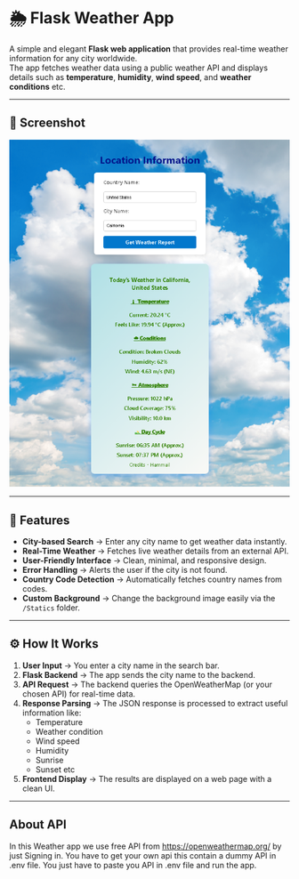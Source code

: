 # 🌦️ Flask Weather App

A simple and elegant **Flask web application** that provides real-time weather information for any city worldwide.  
The app fetches weather data using a public weather API and displays details such as **temperature**, **humidity**, **wind speed**, and **weather conditions** etc.

---

## 📸 Screenshot
   
![Weather App Screenshot](Statics/screenshot.png)

---

## 🚀 Features

- **City-based Search** → Enter any city name to get weather data instantly.
- **Real-Time Weather** → Fetches live weather details from an external API.
- **User-Friendly Interface** → Clean, minimal, and responsive design.
- **Error Handling** → Alerts the user if the city is not found.
- **Country Code Detection** → Automatically fetches country names from codes.
- **Custom Background** → Change the background image easily via the `/Statics` folder.

---

## ⚙️ How It Works

1. **User Input** → You enter a city name in the search bar.
2. **Flask Backend** → The app sends the city name to the backend.
3. **API Request** → The backend queries the OpenWeatherMap (or your chosen API) for real-time data.
4. **Response Parsing** → The JSON response is processed to extract useful information like:
   - Temperature
   - Weather condition
   - Wind speed
   - Humidity
   - Sunrise
   - Sunset etc
5. **Frontend Display** → The results are displayed on a web page with a clean UI.

---
## About API
In this Weather app we use free API from https://openweathermap.org/ by just Signing in. You have to get your own api this contain a dummy API in .env file. You just have to paste you API in .env file and run the app.

